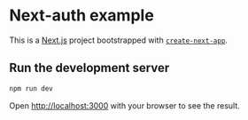 # Next-auth example

This is a [Next.js](https://nextjs.org/) project bootstrapped with [`create-next-app`](https://github.com/vercel/next.js/tree/canary/packages/create-next-app).

## Run the development server

```bash
npm run dev
```

Open [http://localhost:3000](http://localhost:3000) with your browser to see the result.
